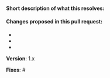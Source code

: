 #### Short description of what this resolves:


#### Changes proposed in this pull request:

-
-
-

**Version**: 1.x

**Fixes**: #

